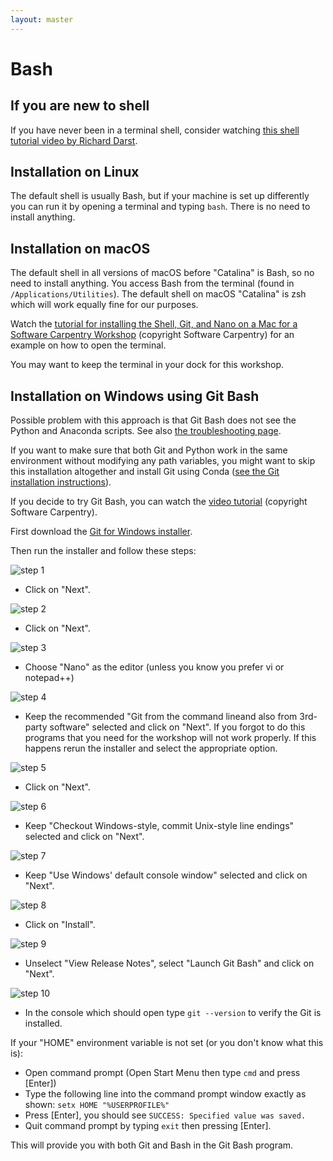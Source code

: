 ```yaml
---
layout: master
---
```


# Bash


## If you are new to shell

If you have never been in a terminal shell, consider watching
[this shell tutorial video by Richard Darst](https://drive.google.com/file/d/1QlDmCIHggX533cJLiRnEfBbvENWz50v9/view).


## Installation on Linux

The default shell is usually Bash, but if your machine is set up differently
you can run it by opening a terminal and typing `bash`. There is no need to
install anything.


## Installation on macOS

The default shell in all versions of macOS before "Catalina" is Bash, so no need to install
anything. You access Bash from the terminal (found in
`/Applications/Utilities`). The default shell on macOS "Catalina" is zsh which will work
equally fine for our purposes.

Watch the [tutorial for installing the Shell, Git, and Nano on a Mac for a Software Carpentry Workshop](https://www.youtube.com/watch?v=9LQhwETCdwY)
(copyright Software Carpentry) for an example on how to open the terminal.

You may want to keep the terminal in your dock for this workshop.


## Installation on Windows using Git Bash

Possible problem with this approach is that Git Bash does not see
the Python and Anaconda scripts. See also [the troubleshooting page](/installation/troubleshooting/).

If you want to make sure that both Git and Python work in the same environment without modifying any
path variables, you might want to skip this installation altogether and install
Git using Conda ([see the Git installation instructions](/installation/git/#installation-on-windows)).

If you decide to try Git Bash, you can
watch the [video tutorial](https://www.youtube.com/watch?v=339AEqk9c-8)
(copyright Software Carpentry).

First download the [Git for Windows installer](https://git-for-windows.github.io).

Then run the installer and follow these steps:

![step 1](/assets/img/git_install_step1.png)
- Click on "Next".

![step 2](/assets/img/git_install_step2.png)
- Click on "Next".

![step 3](/assets/img/git_install_step3.png)
- Choose "Nano" as the editor (unless you know you prefer vi or notepad++)

![step 4](/assets/img/git_install_step4.png)
- Keep the recommended "Git from the command lineand also from 3rd-party software"
  selected and click on "Next". If you forgot to do this programs that you need 
  for the workshop will not work properly. If this happens rerun the installer 
  and select the appropriate option.
  
![step 5](/assets/img/git_install_step5.png)
- Click on "Next".

![step 6](/assets/img/git_install_step6.png)
- Keep "Checkout Windows-style, commit Unix-style line endings" selected and click on "Next".

![step 7](/assets/img/git_install_step7.png)
- Keep "Use Windows' default console window" selected and click on "Next".

![step 8](/assets/img/git_install_step8.png)
- Click on "Install".

![step 9](/assets/img/git_install_step9.png)
- Unselect "View Release Notes", select "Launch Git Bash"  and click on "Next".

![step 10](/assets/img/git_install_step10.png)
- In the console which should open type `git --version` to verify the Git is installed.

If your "HOME" environment variable is not set (or you don't know what this is):
- Open command prompt (Open Start Menu then type `cmd` and press [Enter])
- Type the following line into the command prompt window exactly as shown: `setx HOME "%USERPROFILE%"`
- Press [Enter], you should see `SUCCESS: Specified value was saved.`
- Quit command prompt by typing `exit` then pressing [Enter].

This will provide you with both Git and Bash in the Git Bash program.
